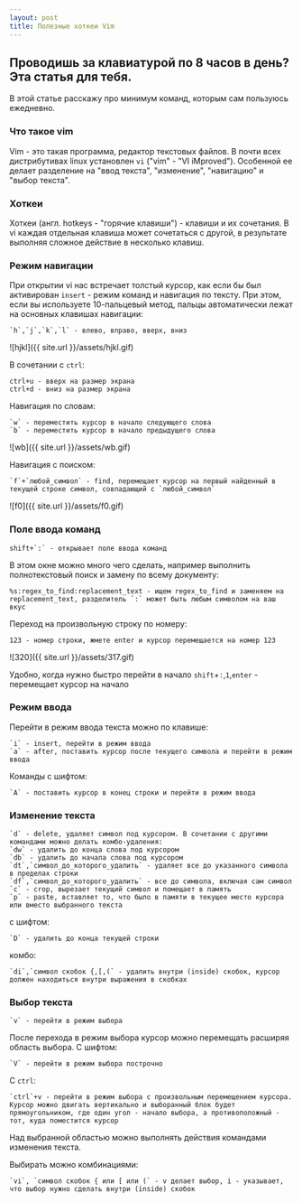```yaml
---
layout: post
title: Полезные хоткеи Vim 
---
```


## Проводишь за клавиатурой по 8 часов в день? Эта статья для тебя. 
В этой статье расскажу про минимум команд, которым сам пользуюсь ежедневно.

### Что такое vim
Vim - это такая программа, редактор текстовых файлов. В почти всех дистрибутивах linux установлен `vi` ("vim" - "VI iMproved"). Особенной ее делает разделение на 
"ввод текста", "изменение", "навигацию" и "выбор текста".

### Хоткеи
Хоткеи (англ. hotkeys - "горячие клавиши") - клавиши и их сочетания. В vi каждая отдельная клавиша может сочетаться с другой, в результате выполняя сложное действие в несколько клавиш.

### Режим навигации
При открытии vi нас встречает толстый курсор, как если бы был активирован `insert` - режим команд и навигация по тексту. При этом, если вы используете 10-пальцевый метод, пальцы автоматически лежат на основных клавишах навигации:
```
`h`,`j`,`k`,`l` - влево, вправо, вверх, вниз
```
![hjkl]({{ site.url }}/assets/hjkl.gif)

В сочетании с `ctrl`:
```
ctrl+u - вверх на размер экрана
ctrl+d - вниз на размер экрана
```
Навигация по словам:
```
`w` - переместить курсор в начало следующего слова
`b` - переместить курсор в начало предыдущего слова
```
![wb]({{ site.url }}/assets/wb.gif)

Навигация с поиском:
```
`f`+`любой_символ` - find, перемещает курсор на первый найденный в текущей строке символ, совпадающий с `любой_символ` 
```
![f0]({{ site.url }}/assets/f0.gif)

### Поле ввода команд

```
shift+`:` - открывает поле ввода команд
```
В этом окне можно много чего сделать, например выполнить полнотекстовый поиск и замену по всему документу:
```
%s:regex_to_find:replacement_text - ищем regex_to_find и заменяем на replacement_text, разделитель `:` может быть любым символом на ваш вкус
```
Переход на произвольную строку по номеру:
```
123 - номер строки, жмете enter и курсор перемещается на номер 123
```
![320]({{ site.url }}/assets/317.gif)

Удобно, когда нужно быстро перейти в начало `shift`+`:`,`1`,`enter` - перемещает курсор на начало

### Режим ввода
Перейти в режим ввода текста можно по клавише:
```
`i` - insert, перейти в режим ввода
`a` - after, поставить курсор после текущего символа и перейти в режим ввода
```
Команды с шифтом:
```
`A` - поставить курсор в конец строки и перейти в режим ввода
```

### Изменение текста
```
`d` - delete, удаляет символ под курсором. В сочетании с другими командами можно делать комбо-удаления:
`dw` - удалить до конца слова под курсором
`db` - удалить до начала слова под курсором
`dt`,`символ_до_которого_удалить` - удаляет все до указанного символа в пределах строки
`df`,`символ_до_которого_удалить` - все до символа, включая сам символ
`c` - crop, вырезает текущий символ и помещает в память
`p` - paste, вставляет то, что было в памяти в текущее место курсора или вместо выбранного текста
```
с шифтом:
```
`D` - удалить до конца текущей строки
```
комбо:
```
`di`,`символ скобок {,[,(` - удалить внутри (inside) скобок, курсор должен находиться внутри выражения в скобках
```

### Выбор текста
```
`v` - перейти в режим выбора
```
После перехода в режим выбора курсор можно перемещать расширяя область выбора.
С шифтом:
```
`V` - перейти в режим выбора построчно
```
C `ctrl`:
```
`ctrl`+v - перейти в режим выбора с произвольным перемещением курсора. Курсор можно двигать вертикально и выборанный блок будет прямоугольником, где один угол - начало выбора, а противоположный - тот, куда поместится курсор
```
Над выбранной областью можно выполнять действия командами изменения текста.

Выбирать можно комбинациями:
```
`vi`, `символ скобок { или [ или (` - v делает выбор, i - указывает, что выбор нужно сделать внутри (inside) скобок
```
